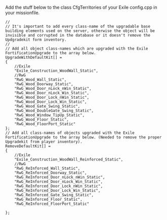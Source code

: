 Add the stuff below to the class CfgTerritories of your Exile config.cpp in your missionfile.
	
	//
	// It's important to add every class-name of the upgradable base building elements used on the server, otherwise the object will be invisible and corrupted in the database or it doesn't remove the Updgradekit form inventory. 
	//
	// Add all object class-names which are upgraded with the Exile FortificationUpgrade to the array below.
	UpgradeWithDefaultKit[] = 
	{
		//Exile
		"Exile_Construction_WoodWall_Static",
		//RwG
		"RwG_Wood_Wall_Static",
		"RwG_Wood_Doorway_Static",
		"RwG_Wood_Door_nLock_nWin_Static",
		"RwG_Wood_Door_nLock_Win_Static",
		"RwG_Wood_Door_Lock_nWin_Static",
		"RwG_Wood_Door_Lock_Win_Static",
		"RwG_Wood_Gate_Swing_Static",
		"RwG_Wood_DoubleGate_Swing_Static",
		"RwG_Wood_Window_TipUp_Static",
		"RwG_Wood_Floor_Static",
		"RwG_Wood_FloorPort_Static"
	};
	// Add all class-names of objects upgraded with the Exile FortificationUpgrade to the array below. (Needed to remove the proper Upgradekit from player inventory).
	RemoveDefaultKit[] = 
	{
		//Exile
		"Exile_Construction_WoodWall_Reinforced_Static",
		//RwG
		"RwG_ReInforced_Wall_Static",
		"RwG_ReInforced_Doorway_Static",
		"RwG_ReInforced_Door_nLock_nWin_Static",
		"RwG_ReInforced_Door_nLock_Win_Static",
		"RwG_ReInforced_Door_Lock_nWin_Static",
		"RwG_ReInforced_Door_Lock_Win_Static",
		"RwG_ReInforced_Gate_Swing_Static",
		"RwG_ReInforced_Floor_Static",
		"RwG_ReInforced_FloorPort_Static"

	};
